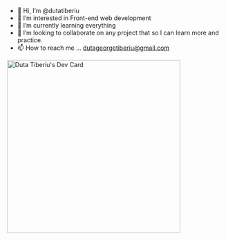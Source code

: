 - 👋 Hi, I’m @dutatiberiu
- 👀 I’m interested in Front-end web development
- 🌱 I’m currently learning everything
- 💞️ I’m looking to collaborate on any project that so I can learn more and practice. 
- 📫 How to reach me ... dutageorgetiberiu@gmail.com

<a href="https://app.daily.dev/dutatiberiu"><img src="https://api.daily.dev/devcards/803d9307ac04405a9448cccda8ef6ee5.png?r=8pv" width="400" alt="Duta Tiberiu's Dev Card"/></a>

<!---
dutatiberiu/dutatiberiu is a ✨ special ✨ repository because its `README.md` (this file) appears on your GitHub profile.
You can click the Preview link to take a look at your changes.
--->
